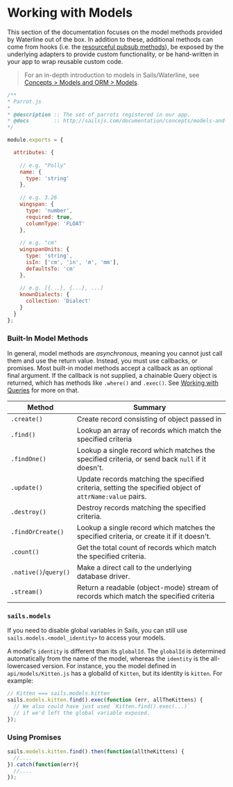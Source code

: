 # Working with Models

This section of the documentation focuses on the model methods provided by Waterline out of the box.  In addition to these, additional methods can come from hooks (i.e. the [resourceful pubsub methods](http://sailsjs.com/documentation/reference/web-sockets/resourceful-pub-sub)), be exposed by the underlying adapters to provide custom functionality, or be hand-written in your app to wrap reusable custom code.

> For an in-depth introduction to models in Sails/Waterline, see [Concepts > Models and ORM > Models](http://sailsjs.com/documentation/concepts/models-and-orm/models).

```javascript
/**
* Parrot.js
* 
* @description :: The set of parrots registered in our app.
* @docs        :: http://sailsjs.com/documentation/concepts/models-and-orm/models
*/

module.exports = {

  attributes: {
    
    // e.g. "Polly"
    name: {
      type: 'string'
    },
    
    // e.g. 3.26
    wingspan: {
      type: 'number',
      required: true,
      columnType: 'FLOAT'
    },
    
    // e.g. "cm"
    wingspanUnits: {
      type: 'string',
      isIn: ['cm', 'in', 'm', 'mm'],
      defaultsTo: 'cm'
    },
    
    // e.g. [{...}, {...}, ...]
    knownDialects: {
      collection: 'Dialect'
    } 
  }
};
```


### Built-In Model Methods

In general, model methods are _asynchronous_, meaning you cannot just call them and use the return value.  Instead, you must use callbacks, or promises.
Most built-in model methods accept a callback as an optional final argument. If the callback is not supplied, a chainable Query object is returned, which has methods like `.where()` and `.exec()`. See [Working with Queries](http://sailsjs.com/documentation/reference/waterline-orm/queries) for more on that.


 Method                | Summary
 --------------------- | ------------------------------------------------------------------------
 `.create()`           | Create record consisting of object passed in
 `.find()`             | Lookup an array of records which match the specified criteria
 `.findOne()`          | Lookup a single record which matches the specified criteria, or send back `null` if it doesn't.
 `.update()`           | Update records matching the specified criteria, setting the specified object of `attrName:value` pairs.
 `.destroy()`          | Destroy records matching the specified criteria.
 `.findOrCreate()`     | Lookup a single record which matches the specified criteria, or create it if it doesn't.
 `.count()`            | Get the total count of records which match the specified criteria.
 `.native()`/`query()` | Make a direct call to the underlying database driver.
 `.stream()`           | Return a readable (object-mode) stream of records which match the specified criteria



<!-- ![screenshot of the api/models/ folder in a text editor](http://i.imgur.com/xdTZpKT.png) -->





### `sails.models`

If you need to disable global variables in Sails, you can still use `sails.models.<model_identity>` to access your models.

A model's `identity` is different than its `globalId`.  The `globalId` is determined automatically from the name of the model, whereas the `identity` is the all-lowercased version.  For instance, you the model defined in `api/models/Kitten.js` has a globalId of `Kitten`, but its identity is `kitten`. For example:

```javascript
// Kitten === sails.models.kitten
sails.models.kitten.find().exec(function (err, allTheKittens) {
  // We also could have just used `Kitten.find().exec(...)`
  // if we'd left the global variable exposed.
});
```
### Using Promises
```javascript
sails.models.kitten.find().then(function(alltheKittens) {
  //.... 
}).catch(function(err){
  //....
});
```

<docmeta name="displayName" value="Models">
